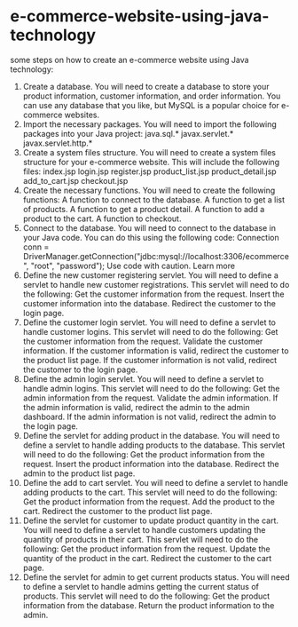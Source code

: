 # e-commerce-website-using-java-technology
some steps on how to create an e-commerce website using Java technology:
1. Create a database.
You will need to create a database to store your product information, customer information, and order information. You can use any database that you like, but MySQL is a popular choice for e-commerce websites.
2. Import the necessary packages.
You will need to import the following packages into your Java project:
java.sql.*
javax.servlet.*
javax.servlet.http.*
3. Create a system files structure.
You will need to create a system files structure for your e-commerce website. This will include the following files:
index.jsp
login.jsp
register.jsp
product_list.jsp
product_detail.jsp
add_to_cart.jsp
checkout.jsp
4. Create the necessary functions.
You will need to create the following functions:
A function to connect to the database.
A function to get a list of products.
A function to get a product detail.
A function to add a product to the cart.
A function to checkout.
5. Connect to the database.
You will need to connect to the database in your Java code. You can do this using the following code:
Connection conn = DriverManager.getConnection("jdbc:mysql://localhost:3306/ecommerce", "root", "password");
Use code with caution.
Learn more
1. Define the new customer registering servlet.
You will need to define a servlet to handle new customer registrations. This servlet will need to do the following:
Get the customer information from the request.
Insert the customer information into the database.
Redirect the customer to the login page.
2. Define the customer login servlet.
You will need to define a servlet to handle customer logins. This servlet will need to do the following:
Get the customer information from the request.
Validate the customer information.
If the customer information is valid, redirect the customer to the product list page.
If the customer information is not valid, redirect the customer to the login page.
3. Define the admin login servlet.
You will need to define a servlet to handle admin logins. This servlet will need to do the following:
Get the admin information from the request.
Validate the admin information.
If the admin information is valid, redirect the admin to the admin dashboard.
If the admin information is not valid, redirect the admin to the login page.
4. Define the servlet for adding product in the database.
You will need to define a servlet to handle adding products to the database. This servlet will need to do the following:
Get the product information from the request.
Insert the product information into the database.
Redirect the admin to the product list page.
5. Define the add to cart servlet.
You will need to define a servlet to handle adding products to the cart. This servlet will need to do the following:
Get the product information from the request.
Add the product to the cart.
Redirect the customer to the product list page.
6. Define the servlet for customer to update product quantity in the cart.
You will need to define a servlet to handle customers updating the quantity of products in their cart. This servlet will need to do the following:
Get the product information from the request.
Update the quantity of the product in the cart.
Redirect the customer to the cart page.
7. Define the servlet for admin to get current products status.
You will need to define a servlet to handle admins getting the current status of products. This servlet will need to do the following:
Get the product information from the database.
Return the product information to the admin.
